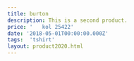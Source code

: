 ```yaml
---
title: burton
description: This is a second product.
price: '   kol 25422'
date: '2018-05-01T00:00:00.000Z'
tags:  'tshirt'
layout: product2020.html
---
```



